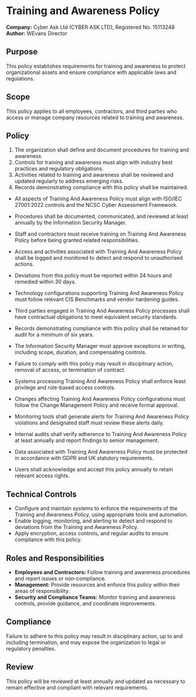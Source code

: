 # Training and Awareness Policy

**Company:** Cyber Ask Ltd (CYBER ASK LTD), Registered No. 15113248  
**Author:** WEvans Director

## Purpose

This policy establishes requirements for training and awareness to protect organizational assets and ensure compliance with applicable laws and regulations.

## Scope

This policy applies to all employees, contractors, and third parties who access or manage company resources related to training and awareness.

## Policy
1. The organization shall define and document procedures for training and awareness.
2. Controls for training and awareness must align with industry best practices and regulatory obligations.
3. Activities related to training and awareness shall be reviewed and updated regularly to address emerging risks.
4. Records demonstrating compliance with this policy shall be maintained.

- All aspects of Training And Awareness Policy must align with ISO/IEC 27001:2022 controls and the NCSC Cyber Assessment Framework.
- Procedures shall be documented, communicated, and reviewed at least annually by the Information Security Manager.
- Staff and contractors must receive training on Training And Awareness Policy before being granted related responsibilities.
- Access and activities associated with Training And Awareness Policy shall be logged and monitored to detect and respond to unauthorised actions.
- Deviations from this policy must be reported within 24 hours and remedied within 30 days.
- Technology configurations supporting Training And Awareness Policy must follow relevant CIS Benchmarks and vendor hardening guides.
- Third parties engaged in Training And Awareness Policy processes shall have contractual obligations to meet equivalent security standards.
- Records demonstrating compliance with this policy shall be retained for audit for a minimum of six years.
- The Information Security Manager must approve exceptions in writing, including scope, duration, and compensating controls.
- Failure to comply with this policy may result in disciplinary action, removal of access, or termination of contract.

- Systems processing Training And Awareness Policy shall enforce least privilege and role-based access controls.
- Changes affecting Training And Awareness Policy configurations must follow the Change Management Policy and receive formal approval.
- Monitoring tools shall generate alerts for Training And Awareness Policy violations and designated staff must review these alerts daily.
- Internal audits shall verify adherence to Training And Awareness Policy at least annually and report findings to senior management.
- Data associated with Training And Awareness Policy must be protected in accordance with GDPR and UK statutory requirements.
- Users shall acknowledge and accept this policy annually to retain relevant access rights.

## Technical Controls

- Configure and maintain systems to enforce the requirements of the Training and Awareness Policy, using appropriate tools and automation.
- Enable logging, monitoring, and alerting to detect and respond to deviations from the Training and Awareness Policy.
- Apply encryption, access controls, and regular audits to ensure compliance with this policy.

## Roles and Responsibilities

- **Employees and Contractors:** Follow training and awareness procedures and report issues or non-compliance.
- **Management:** Provide resources and enforce this policy within their areas of responsibility.
- **Security and Compliance Teams:** Monitor training and awareness controls, provide guidance, and coordinate improvements.

## Compliance

Failure to adhere to this policy may result in disciplinary action, up to and including termination, and may expose the organization to legal or regulatory penalties.

## Review

This policy will be reviewed at least annually and updated as necessary to remain effective and compliant with relevant requirements.
